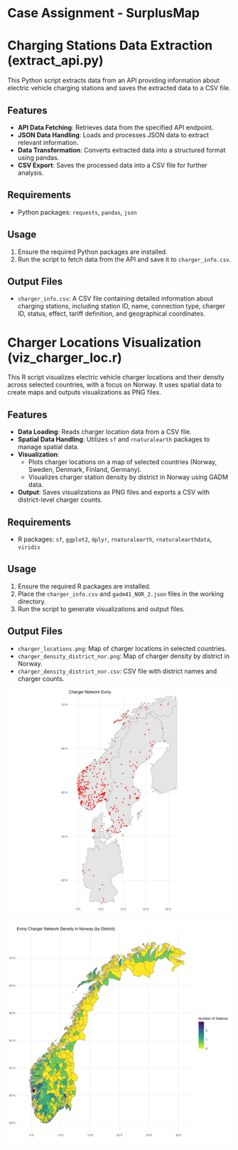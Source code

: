 # Case Assignment - SurplusMap

# Charging Stations Data Extraction (extract_api.py)

This Python script extracts data from an API providing information about electric vehicle charging stations and saves the extracted data to a CSV file.

## Features

- **API Data Fetching**: Retrieves data from the specified API endpoint.
- **JSON Data Handling**: Loads and processes JSON data to extract relevant information.
- **Data Transformation**: Converts extracted data into a structured format using pandas.
- **CSV Export**: Saves the processed data into a CSV file for further analysis.

## Requirements

- Python packages: `requests`, `pandas`, `json`

## Usage

1. Ensure the required Python packages are installed.
2. Run the script to fetch data from the API and save it to `charger_info.csv`.

## Output Files

- `charger_info.csv`: A CSV file containing detailed information about charging stations, including station ID, name, connection type, charger ID, status, effect, tariff definition, and geographical coordinates.


# Charger Locations Visualization (viz_charger_loc.r)

This R script visualizes electric vehicle charger locations and their density across selected countries, with a focus on Norway. It uses spatial data to create maps and outputs visualizations as PNG files.

## Features

- **Data Loading**: Reads charger location data from a CSV file.
- **Spatial Data Handling**: Utilizes `sf` and `rnaturalearth` packages to manage spatial data.
- **Visualization**: 
  - Plots charger locations on a map of selected countries (Norway, Sweden, Denmark, Finland, Germany).
  - Visualizes charger station density by district in Norway using GADM data.
- **Output**: Saves visualizations as PNG files and exports a CSV with district-level charger counts.

## Requirements

- R packages: `sf`, `ggplot2`, `dplyr`, `rnaturalearth`, `rnaturalearthdata`, `viridis`

## Usage

1. Ensure the required R packages are installed.
2. Place the `charger_info.csv` and `gadm41_NOR_2.json` files in the working directory.
3. Run the script to generate visualizations and output files.

## Output Files

- `charger_locations.png`: Map of charger locations in selected countries.
- `charger_density_district_nor.png`: Map of charger density by district in Norway.
- `charger_density_district_nor.csv`: CSV file with district names and charger counts.

![Charger Netowork Eviny](charger_locations.png)

![Charger Density by District in Norway](charger_density_district_nor.png)
